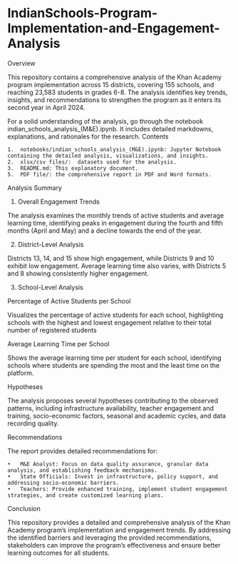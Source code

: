 # IndianSchools-Program-Implementation-and-Engagement-Analysis


Overview

This repository contains a comprehensive analysis of the Khan Academy program implementation across 15 districts, covering 155 schools, and reaching 23,583 students in grades 6-8. The analysis identifies key trends, insights, and recommendations to strengthen the program as it enters its second year in April 2024.

For a solid understanding of the analysis, go through the notebook indian_schools_analysis_(M&E).ipynb. It includes detailed markdowns, explanations, and rationales for the research.
Contents

	1.	notebooks/indian_schools_analysis_(M&E).ipynb: Jupyter Notebook containing the detailed analysis, visualizations, and insights.
	2.	xlsx/csv files/:  datasets used for the analysis.
	3.	README.md: This explanatory document.
	5.	PDF file/: the comprehensive report in PDF and Word formats.

Analysis Summary

1. Overall Engagement Trends

The analysis examines the monthly trends of active students and average learning time, identifying peaks in engagement during the fourth and fifth months (April and May) and a decline towards the end of the year.

2. District-Level Analysis

Districts 13, 14, and 15 show high engagement, while Districts 9 and 10 exhibit low engagement. Average learning time also varies, with Districts 5 and 8 showing consistently higher engagement.

3. School-Level Analysis

Percentage of Active Students per School

Visualizes the percentage of active students for each school, highlighting schools with the highest and lowest engagement relative to their total number of registered students

Average Learning Time per School

Shows the average learning time per student for each school, identifying schools where students are spending the most and the least time on the platform.

Hypotheses

The analysis proposes several hypotheses contributing to the observed patterns, including infrastructure availability, teacher engagement and training, socio-economic factors, seasonal and academic cycles, and data recording quality.

Recommendations

The report provides detailed recommendations for:

	•	M&E Analyst: Focus on data quality assurance, granular data analysis, and establishing feedback mechanisms.
	•	State Officials: Invest in infrastructure, policy support, and addressing socio-economic barriers.
	•	Teachers: Provide enhanced training, implement student engagement strategies, and create customized learning plans.

 Conclusion

This repository provides a detailed and comprehensive analysis of the Khan Academy program’s implementation and engagement trends. By addressing the identified barriers and leveraging the provided recommendations, stakeholders can improve the program’s effectiveness and ensure better learning outcomes for all students.
